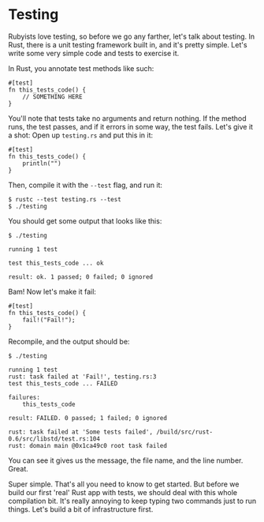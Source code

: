 Testing
=======

Rubyists love testing, so before we go any farther, let's talk about
testing. In Rust, there is a unit testing framework built in, and it's
pretty simple. Let's write some very simple code and tests to exercise
it.

In Rust, you annotate test methods like such:

    #[test]
    fn this_tests_code() {
        // SOMETHING HERE
    }

You'll note that tests take no arguments and return nothing. If the
method runs, the test passes, and if it errors in some way, the test
fails. Let's give it a shot: Open up `testing.rs` and put this in it:

    #[test]
    fn this_tests_code() {
        println("")
    }

Then, compile it with the `--test` flag, and run it:

    $ rustc --test testing.rs --test
    $ ./testing

You should get some output that looks like this:

    $ ./testing

    running 1 test

    test this_tests_code ... ok

    result: ok. 1 passed; 0 failed; 0 ignored

Bam! Now let's make it fail:

    #[test]
    fn this_tests_code() {
        fail!("Fail!");
    }

Recompile, and the output should be:

    $ ./testing

    running 1 test
    rust: task failed at 'Fail!', testing.rs:3
    test this_tests_code ... FAILED

    failures:
        this_tests_code

    result: FAILED. 0 passed; 1 failed; 0 ignored

    rust: task failed at 'Some tests failed', /build/src/rust-0.6/src/libstd/test.rs:104
    rust: domain main @0x1ca49c0 root task failed

You can see it gives us the message, the file name, and the line number.
Great.

Super simple. That's all you need to know to get started. But before we
build our first 'real' Rust app with tests, we should deal with this
whole compilation bit. It's really annoying to keep typing two commands
just to run things. Let's build a bit of infrastructure first.
